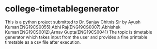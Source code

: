 # college-timetablegenerator
This is a python project submitted to Dr. Sanjay Chitnis Sir by Ayush Kumar(ENG19CS0055),Abhi Raj(ENG19CS0007),Abhishek Kumar(ENG19CS0012),Arnav Gupta(ENG19CS0041)
The topic is timetable generator which takes input from the user and provides a fine printable timetable as a csv file after execution.
